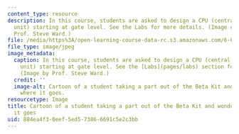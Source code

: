 ```yaml
---
content_type: resource
description: In this course, students are asked to design a CPU (central processing
  unit) starting at gate level. See the Labs for more details. (Image courtesy of
  Prof. Steve Ward.)
file: /media/https%3A/open-learning-course-data-rc.s3.amazonaws.com/6-004-computation-structures-spring-2009/884ea4f30eef5ed573866691c5e2c3bb_6-004s09.jpg
file_type: image/jpeg
image_metadata:
  caption: In this course, students are asked to design a CPU (central processing
    unit) starting at gate level. See the [Labs](pages/labs) section for more details.
    (Image by Prof. Steve Ward.)
  credit: ''
  image-alt: Cartoon of a student taking a part out of the Beta Kit and wondering
    where it goes.
resourcetype: Image
title: Cartoon of a student taking a part out of the Beta Kit and wondering where
  it goes
uid: 884ea4f3-0eef-5ed5-7386-6691c5e2c3bb
---
```

